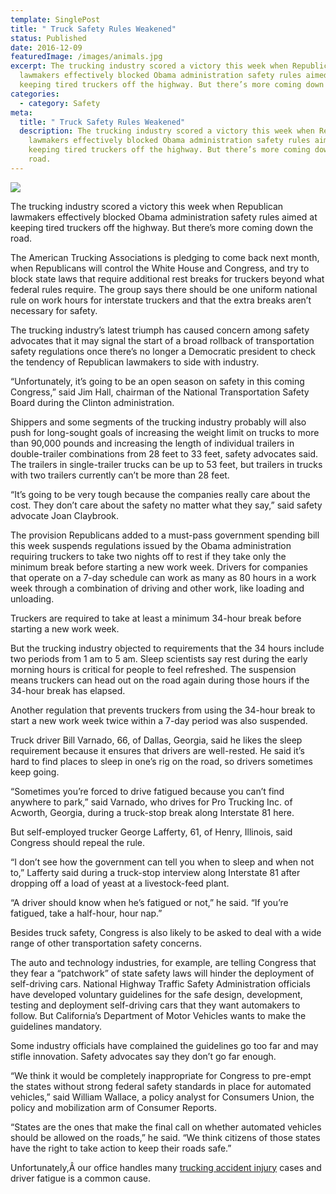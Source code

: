```yaml
---
template: SinglePost
title: " Truck Safety Rules Weakened"
status: Published
date: 2016-12-09
featuredImage: /images/animals.jpg
excerpt: The trucking industry scored a victory this week when Republican
  lawmakers effectively blocked Obama administration safety rules aimed at
  keeping tired truckers off the highway. But there’s more coming down the road.
categories:
  - category: Safety
meta:
  title: " Truck Safety Rules Weakened"
  description: The trucking industry scored a victory this week when Republican
    lawmakers effectively blocked Obama administration safety rules aimed at
    keeping tired truckers off the highway. But there’s more coming down the
    road.
---
```

<!--StartFragment-->

![](/images/ezgif.com-webp-to-jpg-2-.jpg)

The trucking industry scored a victory this week when Republican lawmakers effectively blocked Obama administration safety rules aimed at keeping tired truckers off the highway. But there’s more coming down the road.

The American Trucking Associations is pledging to come back next month, when Republicans will control the White House and Congress, and try to block state laws that require additional rest breaks for truckers beyond what federal rules require. The group says there should be one uniform national rule on work hours for interstate truckers and that the extra breaks aren’t necessary for safety.

The trucking industry’s latest triumph has caused concern among safety advocates that it may signal the start of a broad rollback of transportation safety regulations once there’s no longer a Democratic president to check the tendency of Republican lawmakers to side with industry.

“Unfortunately, it’s going to be an open season on safety in this coming Congress,” said Jim Hall, chairman of the National Transportation Safety Board during the Clinton administration.

Shippers and some segments of the trucking industry probably will also push for long-sought goals of increasing the weight limit on trucks to more than 90,000 pounds and increasing the length of individual trailers in double-trailer combinations from 28 feet to 33 feet, safety advocates said. The trailers in single-trailer trucks can be up to 53 feet, but trailers in trucks with two trailers currently can’t be more than 28 feet.

“It’s going to be very tough because the companies really care about the cost. They don’t care about the safety no matter what they say,” said safety advocate Joan Claybrook.

The provision Republicans added to a must-pass government spending bill this week suspends regulations issued by the Obama administration requiring truckers to take two nights off to rest if they take only the minimum break before starting a new work week. Drivers for companies that operate on a 7-day schedule can work as many as 80 hours in a work week through a combination of driving and other work, like loading and unloading.

Truckers are required to take at least a minimum 34-hour break before starting a new work week.

But the trucking industry objected to requirements that the 34 hours include two periods from 1 am to 5 am. Sleep scientists say rest during the early morning hours is critical for people to feel refreshed. The suspension means truckers can head out on the road again during those hours if the 34-hour break has elapsed.

Another regulation that prevents truckers from using the 34-hour break to start a new work week twice within a 7-day period was also suspended.

Truck driver Bill Varnado, 66, of Dallas, Georgia, said he likes the sleep requirement because it ensures that drivers are well-rested. He said it’s hard to find places to sleep in one’s rig on the road, so drivers sometimes keep going.

“Sometimes you’re forced to drive fatigued because you can’t find anywhere to park,” said Varnado, who drives for Pro Trucking Inc. of Acworth, Georgia, during a truck-stop break along Interstate 81 here.

But self-employed trucker George Lafferty, 61, of Henry, Illinois, said Congress should repeal the rule.

“I don’t see how the government can tell you when to sleep and when not to,” Lafferty said during a truck-stop interview along Interstate 81 after dropping off a load of yeast at a livestock-feed plant.

“A driver should know when he’s fatigued or not,” he said. “If you’re fatigued, take a half-hour, hour nap.”

Besides truck safety, Congress is also likely to be asked to deal with a wide range of other transportation safety concerns.

The auto and technology industries, for example, are telling Congress that they fear a “patchwork” of state safety laws will hinder the deployment of self-driving cars. National Highway Traffic Safety Administration officials have developed voluntary guidelines for the safe design, development, testing and deployment self-driving cars that they want automakers to follow. But California’s Department of Motor Vehicles wants to make the guidelines mandatory.

Some industry officials have complained the guidelines go too far and may stifle innovation. Safety advocates say they don’t go far enough.

“We think it would be completely inappropriate for Congress to pre-empt the states without strong federal safety standards in place for automated vehicles,” said William Wallace, a policy analyst for Consumers Union, the policy and mobilization arm of Consumer Reports.

“States are the ones that make the final call on whether automated vehicles should be allowed on the roads,” he said. “We think citizens of those states have the right to take action to keep their roads safe.”

Unfortunately,Â our office handles many [trucking accident injury](https://www.austinaccidentlawyer.com/practice-areas/truck-accident-lawyer/) cases and driver fatigue is a common cause.

<!--EndFragment-->